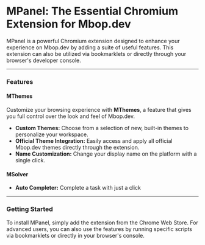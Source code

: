 # MPanel: The Essential Chromium Extension for Mbop.dev

MPanel is a powerful Chromium extension designed to enhance your experience on Mbop.dev by adding a suite of useful features. This extension can also be utilized via bookmarklets or directly through your browser's developer console.

---

### Features

#### MThemes
Customize your browsing experience with **MThemes**, a feature that gives you full control over the look and feel of Mbop.dev.

* **Custom Themes:** Choose from a selection of new, built-in themes to personalize your workspace.
* **Official Theme Integration:** Easily access and apply all official Mbop.dev themes directly through the extension.
* **Name Customization:** Change your display name on the platform with a single click.

#### MSolver
* **Auto Completer:** Complete a task with just a click
---

### Getting Started

To install MPanel, simply add the extension from the Chrome Web Store. For advanced users, you can also use the features by running specific scripts via bookmarklets or directly in your browser's console.
